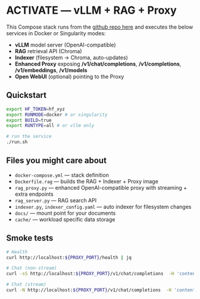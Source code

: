 # ACTIVATE — vLLM + RAG + Proxy

This Compose stack runs from the [github repo here](https://github.com/parallelworks/activate-rag-vllm) and executes the below services in Docker or Singularity modes:

- **vLLM** model server (OpenAI-compatible)
- **RAG** retrieval API (Chroma)
- **Indexer** (filesystem → Chroma, auto-updates)
- **Enhanced Proxy** exposing **/v1/chat/completions**, **/v1/completions**, **/v1/embeddings**, **/v1/models**
- **Open WebUI** (optional) pointing to the Proxy

## Quickstart
```bash
export HF_TOKEN=hf_xyz
export RUNMODE=docker # or singularity
export BUILD=true
export RUNTYPE=all # or vllm only

# run the service
./run.sh
```

## Files you might care about
- `docker-compose.yml` — stack definition
- `Dockerfile.rag` — builds the RAG + Indexer + Proxy image
- `rag_proxy.py` — enhanced OpenAI-compatible proxy with streaming + extra endpoints
- `rag_server.py` — RAG search API
- `indexer.py`, `indexer_config.yaml` — auto indexer for filesystem changes
- `docs/` — mount point for your documents
- `cache/` — workload specific data storage

## Smoke tests
```bash
# Health
curl http://localhost:${PROXY_PORT}/health | jq

# Chat (non-stream)
curl -sS http://localhost:${PROXY_PORT}/v1/chat/completions  -H 'content-type: application/json'  -d '{"model":"'"${MODEL_NAME}"'","messages":[{"role":"user","content":"Summarize the docs."}], "max_tokens":200}' | jq

# Chat (stream)
curl -N http://localhost:${PROXY_PORT}/v1/chat/completions  -H 'content-type: application/json'  -d '{"model":"'"${MODEL_NAME}"'","messages":[{"role":"user","content":"Hello"}], "stream": true}'
```

